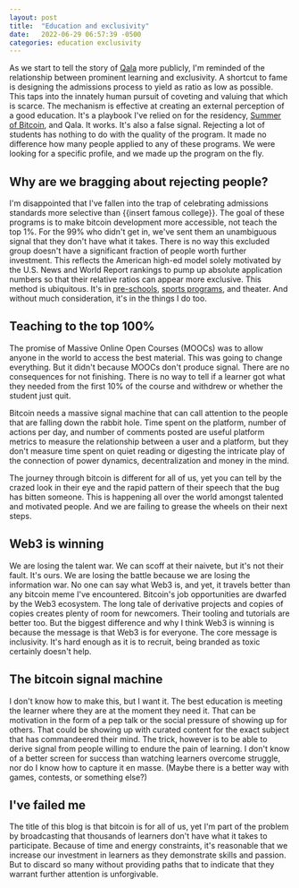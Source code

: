 ```yaml
---
layout: post
title:  "Education and exclusivity"
date:   2022-06-29 06:57:39 -0500
categories: education exclusivity
---
```


As we start to tell the story of [Qala](https://qala.dev) more publicly, I'm reminded of the relationship between prominent learning and exclusivity. A shortcut to fame is designing the admissions process to yield as ratio as low as possible. This taps into the innately human pursuit of coveting and valuing that which is scarce. The mechanism is effective at creating an external perception of a good education. It's a playbook I've relied on for the residency, [Summer of Bitcoin](https://blog.summerofbitcoin.org/summer-of-bitcoin-2022/), and Qala. It works. It's also a false signal. Rejecting a lot of students has nothing to do with the quality of the program. It made no difference how many people applied to any of these programs. We were looking for a specific profile, and we made up the program on the fly.

## Why are we bragging about rejecting people?

I'm disappointed that I've fallen into the trap of celebrating admissions standards more selective than {{insert famous college}}. The goal of these programs is to make bitcoin development more accessible, not teach the top 1%. For the 99% who didn't get in, we've sent them an unambiguous signal that they don't have what it takes. There is no way this excluded group doesn't have a significant fraction of people worth further investment. This reflects the American high-ed model solely motivated by the U.S. News and World Report rankings to pump up absolute application numbers so that their relative ratios can appear more exclusive. This method is ubiquitous. It's in [pre-schools](https://www.privateschoolreview.com/acceptance-rate-stats/new-york/pre), [sports programs](https://parents-together.org/70-percent-of-kids-in-sports-quit-by-their-teens-heres-how-and-why-to-keep-them-in-the-game/), and theater. And without much consideration, it's in the things I do too.

## Teaching to the top 100%

The promise of Massive Online Open Courses (MOOCs) was to allow anyone in the world to access the best material. This was going to change everything. But it didn't because MOOCs don't produce signal. There are no consequences for not finishing. There is no way to tell if a learner got what they needed from the first 10% of the course and withdrew or whether the student just quit.

Bitcoin needs a massive signal machine that can call attention to the people that are falling down the rabbit hole. Time spent on the platform, number of actions per day, and number of comments posted are useful platform metrics to measure the relationship between a user and a platform, but they don't measure time spent on quiet reading or digesting the intricate play of the connection of power dynamics, decentralization and money in the mind.

The journey through bitcoin is different for all of us, yet you can tell by the crazed look in their eye and the rapid pattern of their speech that the bug has bitten someone. This is happening all over the world amongst talented and motivated people. And we are failing to grease the wheels on their next steps.

## Web3 is winning

We are losing the talent war. We can scoff at their naivete, but it's not their fault. It's ours. We are losing the battle because we are losing the information war. No one can say what Web3 is, and yet, it travels better than any bitcoin meme I've encountered. Bitcoin's job opportunities are dwarfed by the Web3 ecosystem. The long tale of derivative projects and copies of copies creates plenty of room for newcomers. Their tooling and tutorials are better too. But the biggest difference and why I think Web3 is winning is because the message is that Web3 is for everyone. The core message is inclusivity. It's hard enough as it is to recruit, being branded as toxic certainly doesn't help.

## The bitcoin signal machine

I don't know how to make this, but I want it. The best education is meeting the learner where they are at the moment they need it. That can be motivation in the form of a pep talk or the social pressure of showing up for others. That could be showing up with curated content for the exact subject that has commandeered their mind. The trick, however is to be able to derive signal from people willing to endure the pain of learning. I don't know of a better screen for success than watching learners overcome struggle, nor do I know how to capture it en masse. (Maybe there is a better way with games, contests, or something else?)

## I've failed me

The title of this blog is that bitcoin is for all of us, yet I'm part of the problem by broadcasting that thousands of learners don't have what it takes to participate. Because of time and energy constraints, it's reasonable that we increase our investment in learners as they demonstrate skills and passion. But to discard so many without providing paths that to indicate that they warrant further attention is unforgivable.